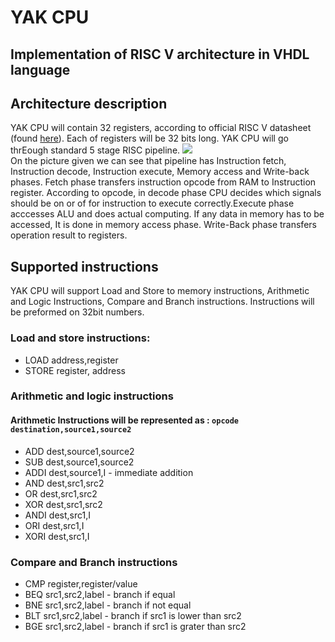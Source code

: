 # YAK CPU
## Implementation of RISC V architecture in VHDL language

## Architecture description

 YAK CPU will contain 32 registers, according to official RISC V datasheet (found [here](https://riscv.org/specifications/)). Each of registers will be 32 bits long. YAK CPU will go thrEough standard 5 stage RISC pipeline.
![](http://upload.wikimedia.org/wikipedia/commons/thumb/2/21/Fivestagespipeline.png/800px-Fivestagespipeline.png)  
 On the picture given we can see that pipeline has Instruction fetch, Instruction decode, Instruction execute, Memory access and Write-back phases. Fetch phase transfers instruction opcode from RAM to Instruction register. According to opcode, in decode phase CPU decides which signals should be on or of for instruction to execute correctly.Execute phase acccesses ALU and does actual computing. If any data in memory has to be accessed, It is done in memory access phase. Write-Back phase transfers operation result to registers.

## Supported instructions  
 YAK CPU will  support Load and Store to memory instructions, Arithmetic and Logic Instructions, Compare and Branch instructions. Instructions will be preformed on 32bit numbers.

### Load and store instructions:
* LOAD address,register
* STORE register, address

### Arithmetic and logic instructions  
#### Arithmetic Instructions will be represented as : `opcode destination,source1,source2`  
* ADD dest,source1,source2 
* SUB dest,source1,source2
* ADDI dest,source1,I - immediate addition 
* AND dest,src1,src2
* OR dest,src1,src2
* XOR dest,src1,src2
* ANDI dest,src1,I
* ORI dest,src1,I
* XORI dest,src1,I

### Compare and Branch instructions
* CMP register,register/value
* BEQ src1,src2,label - branch if equal
* BNE src1,src2,label - branch if not equal
* BLT src1,src2,label - branch if src1 is lower than src2
* BGE src1,src2,label - branch if src1 is grater than src2


